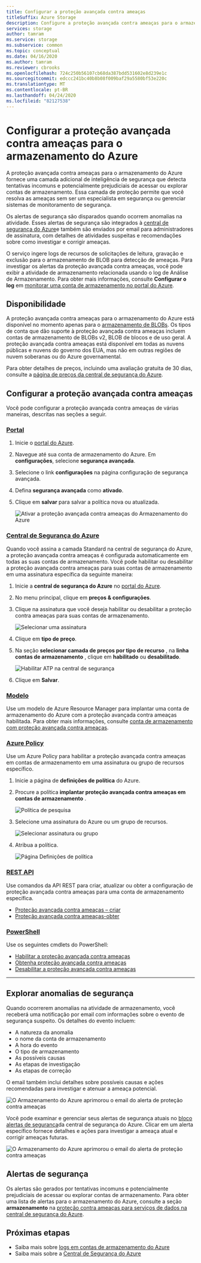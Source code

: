 ```yaml
---
title: Configurar a proteção avançada contra ameaças
titleSuffix: Azure Storage
description: Configure a proteção avançada contra ameaças para o armazenamento do Azure para detectar anomalias na atividade de conta e ser notificado de tentativas potencialmente prejudiciais de acessar sua conta.
services: storage
author: tamram
ms.service: storage
ms.subservice: common
ms.topic: conceptual
ms.date: 04/16/2020
ms.author: tamram
ms.reviewer: cbrooks
ms.openlocfilehash: 724c250b56107cb68da387bdd531602e8d239e1c
ms.sourcegitcommit: edccc241bc40b8b08f009baf29a5580bf53e220c
ms.translationtype: MT
ms.contentlocale: pt-BR
ms.lasthandoff: 04/24/2020
ms.locfileid: "82127538"
---
```

# <a name="configure-advanced-threat-protection-for-azure-storage"></a>Configurar a proteção avançada contra ameaças para o armazenamento do Azure

A proteção avançada contra ameaças para o armazenamento do Azure fornece uma camada adicional de inteligência de segurança que detecta tentativas incomuns e potencialmente prejudiciais de acessar ou explorar contas de armazenamento. Essa camada de proteção permite que você resolva as ameaças sem ser um especialista em segurança ou gerenciar sistemas de monitoramento de segurança.

Os alertas de segurança são disparados quando ocorrem anomalias na atividade. Esses alertas de segurança são integrados à [central de segurança do Azure](https://azure.microsoft.com/services/security-center/)e também são enviados por email para administradores de assinatura, com detalhes de atividades suspeitas e recomendações sobre como investigar e corrigir ameaças.

O serviço ingere logs de recursos de solicitações de leitura, gravação e exclusão para o armazenamento de BLOB para detecção de ameaças. Para investigar os alertas da proteção avançada contra ameaças, você pode exibir a atividade de armazenamento relacionada usando o log de Análise de Armazenamento. Para obter mais informações, consulte **Configurar o log** em [monitorar uma conta de armazenamento no portal do Azure](storage-monitor-storage-account.md#configure-logging).

## <a name="availability"></a>Disponibilidade

A proteção avançada contra ameaças para o armazenamento do Azure está disponível no momento apenas para o [armazenamento de BLOBs](https://azure.microsoft.com/services/storage/blobs/). Os tipos de conta que dão suporte à proteção avançada contra ameaças incluem contas de armazenamento de BLOBs v2, BLOB de blocos e de uso geral. A proteção avançada contra ameaças está disponível em todas as nuvens públicas e nuvens do governo dos EUA, mas não em outras regiões de nuvem soberanas ou do Azure governamental.

Para obter detalhes de preços, incluindo uma avaliação gratuita de 30 dias, consulte a [página de preços da central de segurança do Azure](https://azure.microsoft.com/pricing/details/security-center/).


## <a name="set-up-advanced-threat-protection"></a>Configurar a proteção avançada contra ameaças

Você pode configurar a proteção avançada contra ameaças de várias maneiras, descritas nas seções a seguir.

### <a name="portal"></a>[Portal](#tab/azure-portal)

1. Inicie o [portal do Azure](https://portal.azure.com/).
1. Navegue até sua conta de armazenamento do Azure. Em **configurações**, selecione **segurança avançada**.
1. Selecione o link **configurações** na página configuração de segurança avançada.
1. Defina **segurança avançada** como **ativado**.
1. Clique em **salvar** para salvar a política nova ou atualizada.

    ![Ativar a proteção avançada contra ameaças do Armazenamento do Azure](./media/storage-advanced-threat-protection/storage-advanced-threat-protection-turn-on.png)

### <a name="azure-security-center"></a>[Central de Segurança do Azure](#tab/azure-security-center)

Quando você assina a camada Standard na central de segurança do Azure, a proteção avançada contra ameaças é configurada automaticamente em todas as suas contas de armazenamento. Você pode habilitar ou desabilitar a proteção avançada contra ameaças para suas contas de armazenamento em uma assinatura específica da seguinte maneira:

1. Inicie a **central de segurança do Azure** no [portal do Azure](https://portal.azure.com).
1. No menu principal, clique em **preços & configurações**.
1. Clique na assinatura que você deseja habilitar ou desabilitar a proteção contra ameaças para suas contas de armazenamento.

    ![Selecionar uma assinatura](./media/storage-advanced-threat-protection/storage-advanced-threat-protection-subscription.png)

1. Clique em **tipo de preço**.
1. Na seção **selecionar camada de preços por tipo de recurso** , na **linha contas de armazenamento** , clique em **habilitado** ou **desabilitado**.

    ![Habilitar ATP na central de segurança](./media/storage-advanced-threat-protection/storage-advanced-threat-protection-pricing2.png)
1. Clique em **Salvar**.

### <a name="template"></a>[Modelo](#tab/template)

Use um modelo de Azure Resource Manager para implantar uma conta de armazenamento do Azure com a proteção avançada contra ameaças habilitada. Para obter mais informações, consulte [conta de armazenamento com proteção avançada contra ameaças](https://azure.microsoft.com/resources/templates/201-storage-advanced-threat-protection-create/).

### <a name="azure-policy"></a>[Azure Policy](#tab/azure-policy)

Use um Azure Policy para habilitar a proteção avançada contra ameaças em contas de armazenamento em uma assinatura ou grupo de recursos específico.

1. Inicie a página de **definições de política** do Azure.

1. Procure a política **implantar proteção avançada contra ameaças em contas de armazenamento** .

     ![Política de pesquisa](./media/storage-advanced-threat-protection/storage-atp-policy-definitions.png)

1. Selecione uma assinatura do Azure ou um grupo de recursos.

    ![Selecionar assinatura ou grupo](./media/storage-advanced-threat-protection/storage-atp-policy2.png)

1. Atribua a política.

    ![Página Definições de política](./media/storage-advanced-threat-protection/storage-atp-policy1.png)

### <a name="rest-api"></a>[REST API](#tab/rest-api)

Use comandos da API REST para criar, atualizar ou obter a configuração de proteção avançada contra ameaças para uma conta de armazenamento específica.

* [Proteção avançada contra ameaças – criar](https://docs.microsoft.com/rest/api/securitycenter/advancedthreatprotection/create)
* [Proteção avançada contra ameaças-obter](https://docs.microsoft.com/rest/api/securitycenter/advancedthreatprotection/get)

### <a name="powershell"></a>[PowerShell](#tab/azure-powershell)

Use os seguintes cmdlets do PowerShell:

* [Habilitar a proteção avançada contra ameaças](https://docs.microsoft.com/powershell/module/az.security/enable-azsecurityadvancedthreatprotection)
* [Obtenha proteção avançada contra ameaças](https://docs.microsoft.com/powershell/module/az.security/get-azsecurityadvancedthreatprotection)
* [Desabilitar a proteção avançada contra ameaças](https://docs.microsoft.com/powershell/module/az.security/disable-azsecurityadvancedthreatprotection)

---

## <a name="explore-security-anomalies"></a>Explorar anomalias de segurança

Quando ocorrerem anomalias na atividade de armazenamento, você receberá uma notificação por email com informações sobre o evento de segurança suspeito. Os detalhes do evento incluem:

* A natureza da anomalia
* o nome da conta de armazenamento
* A hora do evento
* O tipo de armazenamento
* As possíveis causas
* As etapas de investigação
* As etapas de correção

O email também inclui detalhes sobre possíveis causas e ações recomendadas para investigar e atenuar a ameaça potencial.

![O Armazenamento do Azure aprimorou o email do alerta de proteção contra ameaças](./media/storage-advanced-threat-protection/storage-advanced-threat-protection-alert-email.png)

Você pode examinar e gerenciar seus alertas de segurança atuais no [bloco alertas de segurança](../../security-center/security-center-managing-and-responding-alerts.md)da central de segurança do Azure. Clicar em um alerta específico fornece detalhes e ações para investigar a ameaça atual e corrigir ameaças futuras.

![O Armazenamento do Azure aprimorou o email do alerta de proteção contra ameaças](./media/storage-advanced-threat-protection/storage-advanced-threat-protection-alert.png)

## <a name="security-alerts"></a>Alertas de segurança

Os alertas são gerados por tentativas incomuns e potencialmente prejudiciais de acessar ou explorar contas de armazenamento. Para obter uma lista de alertas para o armazenamento do Azure, consulte a seção **armazenamento** na [proteção contra ameaças para serviços de dados na central de segurança do Azure](https://docs.microsoft.com/azure/security-center/alerts-reference#alerts-azurestorage).

## <a name="next-steps"></a>Próximas etapas

* Saiba mais sobre [logs em contas de armazenamento do Azure](/rest/api/storageservices/About-Storage-Analytics-Logging)
* Saiba mais sobre a [Central de Segurança do Azure](../../security-center/security-center-intro.md)
